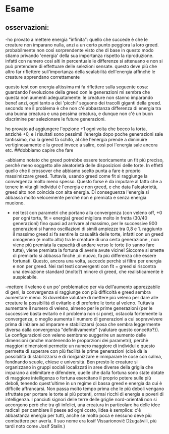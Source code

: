 # Esame
 
## osservazioni:
-ho provato a mettere energia "infinita": quello che succede è che le creature non imparano nulla, anzi a un certo punto peggiora la loro greed. probabilmente non così sorprendente visto che di base in questo modo stiamo privando 'energia' della sua importanza rispetto la riproduzione. infatti con numero così alti in percentuale le differenze si attenuano e non si può pretendere di effettuare delle selezioni sensate.
questo deve più che altro far riflettere sull'importanza della scalabilità dell'energia affinchè le creature apprendano correttamente



questo test con energia altissima mi fa riflettere sulla seguente cosa: guardando l'evoluzione della greed con le generazioni mi sembra che questa non aumenti adeguatamente: le creature non stanno imparando bene! anzi, ogni tanto a dei 'picchi' seguono dei tracolli giganti della greed. secondo me il problema è che non c'è abbastanza differenza di energia tra una buona creatura e una pessima creatura, e dunque non c'è un buon discrimine per selezionare le future generazioni.

ho provato ad aggiungere l'opzione +1 ogni volta che becco la torta, anzichè +0, e i risultati sono pessimi! l'energia dopo poche generazioni sale tantissimo, ma la greed fa schifo, al che l'energia prende a diminuire vertiginosamente e la greed invece a salire, così poi l'energia sale ancora etc. ##dobbiamo capire che fare



-abbiamo notato che greed potrebbe essere teoricamente un fit più preciso, perchè meno soggetto alle aleatorietà delle disposizioni delle torte. In effetti quello che il crossover che abbiamo scelto punta a fare è proprio massimizzare greed. Tuttavia, usando greed come fit si raggiunge la convergenza molto meno spesso. Questo forse è da imputare al fatto che a tenere in vita gli individui è l'energia e non greed, e che data l'aleatorietà, greed alto non coincida con alta energia. Di conseguenza l'energia si abbassa molto velocemente perchè non è premiata e senza energia muoiono.

- nei test con parametri che portano alla convergenza (con veleno off, +0 per ogni torta, fit = energia) greed migliora molto in fretta (30/40 generazioni) fino quasi ad arrivare al massimo, per le successive 900 generazioni si hanno oscillazioni di simili ampiezze tra 0,8 e 1. raggiunto il massimo greed si fa sentire la casualità delle torte, infatti con un greed omogeneo (e molto alto) tra le creature di una certa generazione , non viene più premiata la capacità di andare verso le torte (lo sanno fare tutte), viene premiata la fortuna di averle avute vicine! Siccome si smette di premiarlo si abbassa finchè ,di nuovo, fa più differenza che essere fortunati. Questo, ancora una volta, succede perchè si filtra per energia e non per greed. Nei rari testi convergenti con fit = greed si riscontra una deviazione standard (molto?) minore di greed, che realisticamente è auspicabile.

-mettere il veleno è un po' problematico per via dell'aumento apprezzabile di geni, la convergenza si raggiunge con più difficoltà e greed sembra aumentare meno. Si dovrebbe valutare di mettere più veleno per dare alle creature la possibilità di evitarlo e di preferire le torte al veleno. Tuttavia aumentare il numero di veleno, almeno per le prime generazioni (per le successive basta evitarlo e il problema non si pone), ostacola fortemente la convergenza, o meglio aumenta il numero di generazioni a cui sopravvivere prima di iniziare ad imparare e stabilizzarsi (cosa che sembra leggermente diversa dalla convergenza "definitivamente" {valutare questo concetto?}). Le configurazioni con veleno sembrano suggerire un aumento delle dimensioni (anche mantenendo le proporzioni dei parametri), perchè maggiori dimensioni permette un numero maggiore di individui e questo permette di superare con più facilità le prime generazioni (cioè dà la possibilità di stabilizzarsi e di riorganizzare e immparare le cose con calma, fondnando scuole, chiese e università. Ben presto le creature si organizzano in gruppi sociali localizzati in aree diverse della griglia che imparano a delimitare e difendere, quelle che dalla fortuna sono state dotate di maggiore intelligenza o fortuna esercitano il proprio potere sulle più deboli, tenendo quest'ultime in un regime di bassa greed e energia da cui è difficile affrancarsi. Non passa molto tempo prima che le più deboli vengano sfruttate per portare le torte ai più potenti, ormai ricchi di energia e poveri di intelligenza. I panciuti signori delle terre delle griglie nord-orientali non si accorgono però che tra gli infelici, una creatura in particolare ha delle idee radicali per cambiare il paese ad ogni costo, lidea è semplice: c'è abbastanza energia per tutti, anche se molto poca e nessuno deve più combattere per averla. Il suo nome era Iosif Vissarionovič Džugašvili, più tardi noto come Josif Stalin.)